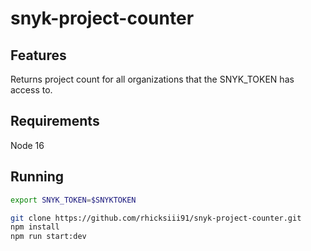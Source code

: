# snyk-project-counter

## Features
Returns project count for all organizations that the SNYK_TOKEN has access to.

## Requirements
Node 16

## Running
```bash
export SNYK_TOKEN=$SNYKTOKEN

git clone https://github.com/rhicksiii91/snyk-project-counter.git
npm install
npm run start:dev

```
